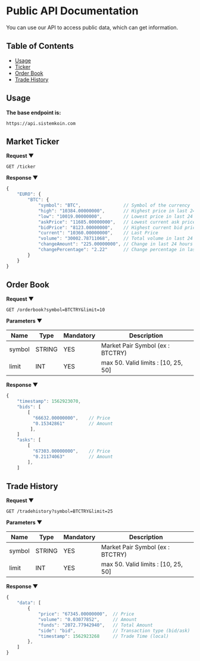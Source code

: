 # Public API Documentation

You can use our API to access public data, which can get information.

## Table of Contents
- [Usage](#usage)
- [Ticker](#market-ticker)
- [Order Book](#order-book)
- [Trade History](#trade-history)

## Usage

**The base endpoint is:**
```
https://api.sistemkoin.com
```

## Market Ticker

**Request &#x25BC;**

```
GET /ticker
```

**Response &#x25BC;**

``` javascript
{
    "EURO": {
        "BTC": {
            "symbol": "BTC",                // Symbol of the currency
            "high": "10384.00000000",       // Highest price in last 24 hours
            "low": "10019.00000000",        // Lowest price in last 24 hours
            "askPrice": "11685.00000000",   // Lowest current ask price
            "bidPrice": "8123.00000000",    // Highest current bid price
            "current": "10360.00000000",    // Last Price
            "volume": "30002.78711068",     // Total volume in last 24 hours
            "changeAmount": "225.00000000", // Change in last 24 hours
            "changePercentage": "2.22"      // Change percentage in last 24 hours
        }
    }
}
```

## Order Book

**Request &#x25BC;**

```
GET /orderbook?symbol=BTCTRY&limit=10
```

**Parameters &#x25BC;**

Name | Type | Mandatory | Description
------------ | ------------ | ------------ | ------------
symbol | STRING | YES | Market Pair Symbol (ex : BTCTRY)
limit | INT | YES | max 50. Valid limits : [10, 25, 50]

**Response &#x25BC;**

``` javascript
{
    "timestamp": 1562923070,
    "bids": [
        [
          "66632.00000000",    // Price
          "0.15342861"         // Amount
         ],
    ]
    "asks": [
        [
          "67303.00000000",    // Price
          "0.21174063"         // Amount
        ],
    ]
```

## Trade History

**Request &#x25BC;**

```
GET /tradehistory?symbol=BTCTRY&limit=25
```

**Parameters &#x25BC;**

Name | Type | Mandatory | Description
------------ | ------------ | ------------ | ------------
symbol | STRING | YES | Market Pair Symbol (ex : BTCTRY)
limit | INT | YES | max 50. Valid limits : [10, 25, 50]

**Response &#x25BC;**

``` javascript
{
    "data": [
        {
            "price": "67345.00000000",  // Price
            "volume": "0.03077852",     // Amount
            "funds": "2072.77942940",   // Total Amount
            "side": "bid",              // Transaction type (bid/ask)
            "timestamp": 1562923268     // Trade Time (local)
        },
    ]
}
```
